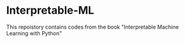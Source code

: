 # Interpretable-ML
This repoistory contains codes from the book "Interpretable Machine Learning with Python"
